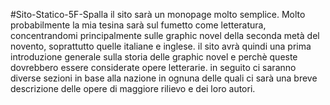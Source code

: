 #Sito-Statico-5F-Spalla
il sito sarà un monopage molto semplice. Molto probabilmente la mia tesina sarà sul fumetto come letteratura, concentrandomi principalmente sulle graphic novel della seconda metà del novento, soprattutto quelle italiane e inglese. il sito avrà quindi una prima introduzione generale sulla storia delle graphic novel e perchè queste dovrebbero essere considerate opere letterarie. in seguito ci saranno diverse sezioni in base alla nazione in ognuna delle quali ci sarà una breve descrizione delle opere di maggiore rilievo e dei loro autori.
